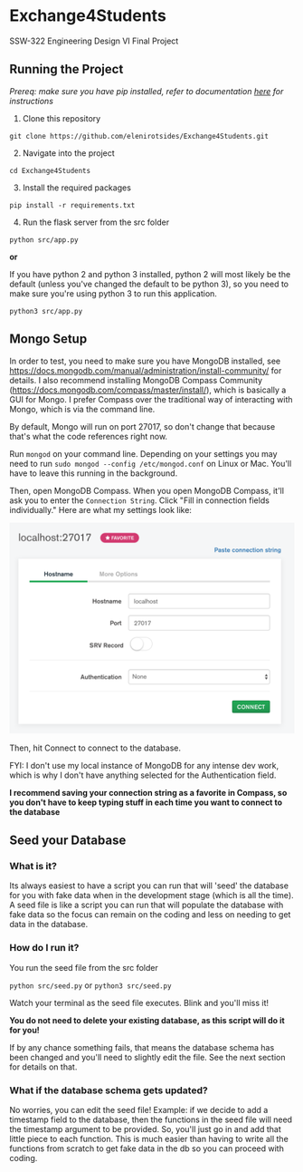 # Exchange4Students

SSW-322 Engineering Design VI Final Project

## Running the Project

_Prereq: make sure you have pip installed, refer to documentation [here](https://pypi.org/project/pip/) for instructions_

1. Clone this repository

```
git clone https://github.com/elenirotsides/Exchange4Students.git
```

2. Navigate into the project

```
cd Exchange4Students
```

3. Install the required packages

```
pip install -r requirements.txt
```

4. Run the flask server from the src folder

```
python src/app.py
```

**or**

If you have python 2 and python 3 installed, python 2 will most likely be the default (unless you've changed the default to be python 3), so you need to make sure you're using python 3 to run this application.

```
python3 src/app.py
```

## Mongo Setup

In order to test, you need to make sure you have MongoDB installed, see https://docs.mongodb.com/manual/administration/install-community/ for details. I also recommend installing MongoDB Compass Community (https://docs.mongodb.com/compass/master/install/), which is basically a GUI for Mongo. I prefer Compass over the traditional way of interacting with Mongo, which is via the command line.

By default, Mongo will run on port 27017, so don't change that because that's what the code references right now.

Run `mongod` on your command line. Depending on your settings you may need to run `sudo mongod --config /etc/mongod.conf` on Linux or Mac. You'll have to leave this running in the background.

Then, open MongoDB Compass. When you open MongoDB Compass, it'll ask you to enter the `Connection String`. Click  "Fill in connection fields individually." Here are what my settings look like:

![Mongo settings](mongo.png)

Then, hit Connect to connect to the database.

FYI: I don't use my local instance of MongoDB for any intense dev work, which is why I don't have anything selected for the Authentication field.

**I recommend saving your connection string as a favorite in Compass, so you don't have to keep typing stuff in each time you want to connect to the database**

## Seed your Database

### What is it?

Its always easiest to have a script you can run that will 'seed' the database for you with fake data when in the development stage (which is all the time). A seed file is like a script you can run that will populate the database with fake data so the focus can remain on the coding and less on needing to get data in the database.

### How do I run it?

You run the seed file from the src folder

`python src/seed.py` or `python3 src/seed.py`

Watch your terminal as the seed file executes. Blink and you'll miss it!

**You do not need to delete your existing database, as this script will do it for you!**

If by any chance something fails, that means the database schema has been changed and you'll need to slightly edit the file. See the next section for details on that.

### What if the database schema gets updated?

No worries, you can edit the seed file! Example: if we decide to add a timestamp field to the database, then the functions in the seed file will need the timestamp argument to be provided. So, you'll just go in and add that little piece to each function. This is much easier than having to write all the functions from scratch to get fake data in the db so you can proceed with coding.
